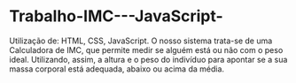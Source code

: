 # Trabalho-IMC---JavaScript-
Utilização de: HTML, CSS, JavaScript.
 O nosso sistema trata-se de uma Calculadora de IMC, que permite medir se alguém está ou não com o peso ideal. Utilizando, assim, a altura e o peso do indivíduo para apontar se a sua massa corporal está adequada, abaixo ou acima da média.
